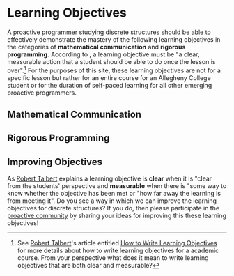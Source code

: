 # Learning Objectives

A proactive programmer studying discrete structures should be able to
effectively demonstrate the mastery of the following learning objectives in the
categories of **mathematical communication** and **rigorous programming**.
According to , a learning objective must
be "a clear, measurable action that a student should be able to do once the
lesson is over".[^1] For the purposes of this site, these learning objectives
are not for a specific lesson but rather for an entire course for an Allegheny
College student or for the duration of self-paced learning for all other
emerging proactive programmers.

## Mathematical Communication



## Rigorous Programming

## Improving Objectives

As [Robert Talbert](https://rtalbert.org/) explains a learning objective is
**clear** when it is "clear from the students' perspective and **measurable**
when there is "some way to know whether the objective has been met or "how far
away the learning is from meeting it". Do you see a way in which we can improve
the learning objectives for discrete structures? If you do, then please
participate in the [proactive
community](../../../proactive-community/introduction-proactive-community/) by
sharing your ideas for improving this these learning objectives!


[^1]: See [Robert Talbert](https://rtalbert.org/)'s article entitled [How to
  Write Learning
  Objectives](https://rtalbert.org/how-to-write-learning-objectives/) for more
  details about how to write learning objectives for a academic course. From
  your perspective what does it mean to write learning objectives that are both
  clear and measurable?
